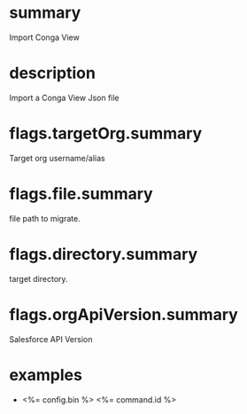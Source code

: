 # summary

Import Conga View

# description

Import a Conga View Json file

# flags.targetOrg.summary

Target org username/alias

# flags.file.summary

file path to migrate.

# flags.directory.summary

target directory.

# flags.orgApiVersion.summary

Salesforce API Version

# examples

- <%= config.bin %> <%= command.id %>
